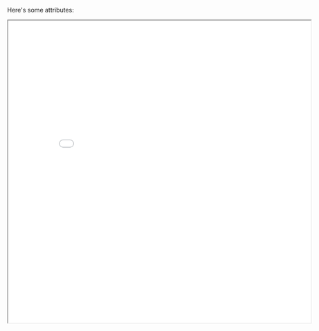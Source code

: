 
Here's some attributes:

<iframe src="../series_attr.html" name="series attributes" height="700" width="700">You need a Frames Capable browser to view this content.</iframe>

